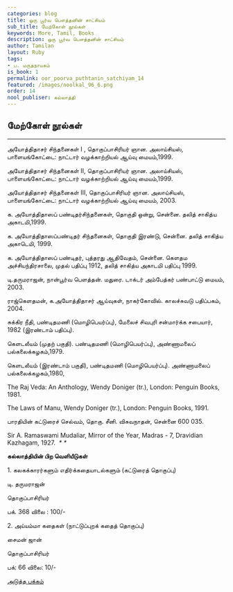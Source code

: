 ```yaml
---
categories: blog
title: ஒரு பூர்வ பௌத்தனின் சாட்சியம்
sub_title: மேற்கோள் நூல்கள்
keywords: More, Tamil, Books
description: ஒரு பூர்வ பௌத்தனின் சாட்சியம்
author: Tamilan
layout: Ruby
tags:
- ப. மருதநாயகம்
is_book: 1
permalink: oor_poorva_puthtanin_satchiyam_14
featured: /images/noolkal_96_6.png
order: 14
nool_publiser: கல்லாத்தி
---
```



## மேற்கோள் நூல்கள்

* * *

அயோத்திதாசர் சிந்தனைகள் I , தொகுப்பாசிரியர் ஞான. அலாய்சியஸ், பாளையங்கோட்டை: நாட்டார் வழக்காற்றியல் ஆய்வு மையம்,1999.

அயோத்திதாசர் சிந்தனைகள் II, தொகுப்பாசிரியர் ஞான. அலாய்சியஸ், பாளையங்கோட்டை: நாட்டார் வழக்காற்றியல் ஆய்வு மையம்,1999.

அயோத்திதாசர் சிந்தனைகள் III, தொகுப்பாசிரியர் ஞான. அலாய்சியஸ், பாளையங்கோட்டை: நாட்டார் வழக்காற்றியல் ஆய்வு மையம், 2003.

க. அயோத்திதாஸப் பண்டிதர்சிந்தனைகள், தொகுதி ஒன்று, சென்னை. தலித் சாகித்ய அகாடமி,1999.

க. அயோத்திதாஸப்பண்டிதர் சிந்தனைகள், தொகுதி இரண்டு, சென்னை. தலித் சாகித்ய அகாடெமி, 1999.

க. அயோத்திதாஸப் பண்டிதர், புத்தரது ஆதிவேதம், சென்னை. கெளதம அச்சியந்திரசாலை, முதல் பதிப்பு 1912, தலித் சாகித்ய அகாடமி பதிப்பு 1999.

டி.தருமராஜன், நான்பூர்வ பெளத்தன். மதுரை. டாக்டர் அம்பேத்கர் பண்பாட்டு மையம், 2003.

ராஜ்கெளதமன், க.அயோத்திதாசர் ஆய்வுகள், நாகர்கோவில். காலச்சுவடு பதிப்பகம், 2004.

சுக்கிர நீதி, பண்டிதமணி (மொழிபெயர்ப்பு), மேலைச் சிவபுரி சன்மார்க்க சபையார், 1982 (இரண்டாம் பதிப்பு).

கெளடலீயம் (முதற் பகுதி). பண்டிதமணி (மொழிபெயர்ப்பு), அண்ணாமலைப் பல்கலைக்கழகம்,1979.

கெளடலீயம் (இரண்டாம் பகுதி), பண்டிதமணி (மொழிபெயர்ப்பு). அண்ணாமலைப் பல்கலைக்கழகம்,1980,

The Raj Veda: An Anthology, Wendy Doniger (tr.), London: Penguin Books, 1981.

The Laws of Manu, Wendy Doniger (tr.), London: Penguin Books, 1991.

பாரதியின் கட்டுரைச் செல்வம், தொகு. சீனி. விசுவநாதன், சென்னை 600 035.

Sir A. Ramaswami Mudaliar, Mirror of the Year, Madras - 7, Dravidian Kazhagam, 1927. ﻿ _* *_

**கல்லாத்தியின் பிற வெளியீடுகள் ﻿**

1\. கலகக்காரர்களும் எதிர்க்கதையாடல்களும் (கட்டுரைத் தொகுப்பு)

டி. தருமராஜன்

தொகுப்பாசிரியர்

பக். 368 விலை : 100/-

2\. அய்யம்மா கதைகள் (நாட்டுப்புறக் கதைத் தொகுப்பு)

சைமன் ஜான்

தொகுப்பாசிரியர்

பக்: 66 விலை: 10/-

[அடுத்த பக்கம்](oor_poorva_puthtanin_satchiyam_15)